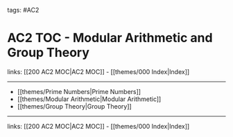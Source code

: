 tags: #AC2

# AC2 TOC - Modular Arithmetic and Group Theory

links:  [[200 AC2 MOC|AC2 MOC]] - [[themes/000 Index|Index]]

---

- [[themes/Prime Numbers|Prime Numbers]]
- [[themes/Modular Arithmetic|Modular Arithmetic]]
- [[themes/Group Theory|Group Theory]]

---
links:  [[200 AC2 MOC|AC2 MOC]] - [[themes/000 Index|Index]]